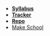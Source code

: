 <!-- _navbar.md -->

*  **[Syllabus](README.md)**
*  **[Tracker](https://make.sc/mob1.1-tracker)**
*  **[Repo](https://make.sc/mob1.1-repo)**
* [Make School](https://www.makeschool.com)
